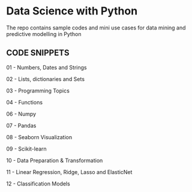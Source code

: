 # Data Science with Python #

The repo contains sample codes and mini use cases for data mining and predictive modelling in Python

## CODE SNIPPETS ##
01 - Numbers, Dates and Strings

02 - Lists, dictionaries and Sets

03 - Programming Topics

04 - Functions

06 - Numpy

07 - Pandas

08 - Seaborn Visualization

09 - Scikit-learn

10 - Data Preparation & Transformation

11 - Linear Regression, Ridge, Lasso and ElasticNet

12 - Classification Models


